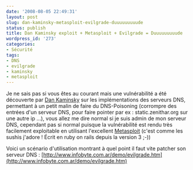 ```yaml
---
date: '2008-08-05 22:49:31'
layout: post
slug: dan-kaminsky-metasploit-evilgrade-duuuuuuuuude
status: publish
title: Dan Kaminsky exploit + Metasploit + Evilgrade = Duuuuuuuuude
wordpress_id: '273'
categories:
- Sécurité
tags:
- DNS
- evilgrade
- kaminsky
- metasploit
---
```


Je ne sais pas si vous êtes au courant mais une vulnérabilité a été découverte par [Dan Kaminsky](http://www.doxpara.com/) sur les implémentations des serveurs DNS, permettant à un petit malin de faire du DNS-Poisoning (corrompre des entrées d'un serveur DNS, pour faire pointer par ex : static.zenithar.org sur une autre ip ...), vous allez me dire normal si je suis admin de mon serveur DNS, cependant pas si normal puisque la vulnérabilité est rendu très facilement exploitable en utilisant l'excellent [Metasploit](http://www.metasploit.com/) (c'est comme les sushis j'adore ! Écrit en ruby on rails depuis la version 3 ;-))

Voici un scénario d'utilisation montrant à quel point il faut vite patcher son serveur DNS :
[http://www.infobyte.com.ar/demo/evilgrade.htm](http://www.infobyte.com.ar/demo/evilgrade.htm)
